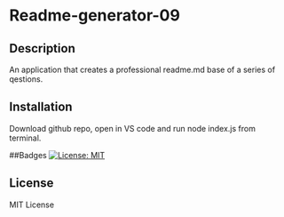 # Readme-generator-09

## Description
An application that creates a professional readme.md base of a series of qestions.

## Installation
Download github repo, open in VS code and run node index.js from terminal.

##Badges
[![License: MIT](https://img.shields.io/badge/License-MIT-yellow.svg)](https://opensource.org/licenses/MIT)

## License 
MIT License 
